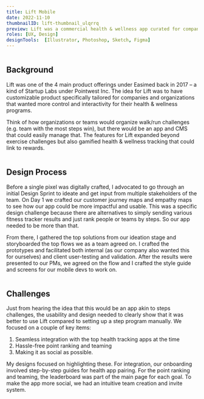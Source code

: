 ```yaml
---
title: Lift Mobile
date: 2022-11-10
thumbnailID: lift-thumbnail_ulqrrq
preview: Lift was a commercial health & wellness app curated for companies to customize their own wellness programs. Lift Mobile was the customer-facing app.
roles: [UX, Design]
designTools:  [Illustrator, Photoshop, Sketch, Figma]
---
```


<script>
  import Image from '$lib/common/Image.svelte';
  import { ImageCloudinaryService, key as imgKey } from '$lib/services/image-formatter.service';
  import { setContext } from 'svelte';
  const imgParams = {
    width: 850
  }
  setContext(imgKey, new ImageCloudinaryService());
</script>

<div class="post-image-container">
  <Image imgPath='lift-mobile-post_pw6wyi' params={imgParams}  sizes="(max-width: 700px) 100vw, 350px" hoverEffect="false"/>
</div>

## Background

Lift was one of the 4 main product offerings under Easimed back in 2017 – a kind of Startup Labs under Pointwest Inc. The idea for Lift was to have customizable product specifically tailored for companies and organizations that wanted more control and interactivity for their health & wellness programs. 

Think of how organizations or teams would organize walk/run challenges (e.g. team with the most steps win), but there would be an app and CMS that could easily manage that. The features for Lift expanded beyond exercise challenges but also gamified health & wellness tracking that could link to rewards. 

<div class="post-image-container">
  <Image imgPath='lift-mobile-typography_yqqat0' params={imgParams}  sizes="(max-width: 700px) 100vw, 350px" hoverEffect="false"/>
</div>

## Design Process 

Before a single pixel was digitally crafted, I advocated to go through an initial Design Sprint to ideate and get input from multiple stakeholders of the team. On Day 1 we crafted our customer journey maps and empathy maps to see how our app could be more impactful and usable. This was a specific design challenge because there are alternatives to simply sending various fitness tracker results and just rank people or teams by steps. So our app needed to be more than that. 

From there, I gathered the top solutions from our ideation stage and storyboarded the top flows we as a team agreed on. I crafted the prototypes and facilitated both internal (as our company also wanted this for ourselves) and client user-testing and validation. After the results were presented to our PMs, we agreed on the flow and I crafted the style guide and screens for our mobile devs to work on. 

<div class="post-image-container">
  <Image imgPath='lift-mobile-mockup_mdaign' params={imgParams}  sizes="(max-width: 700px) 100vw, 350px" hoverEffect="false"/>
</div>

## Challenges

Just from hearing the idea that this would be an app akin to steps challenges, the usability and design needed to clearly show that it was better to use Lift compared to setting up a step program manually. We focused on a couple of key items: 
1. Seamless integration with the top health tracking apps at the time 
2. Hassle-free point ranking and teaming 
3. Making it as social as possible. 

My designs focused on highlighting these. For integration, our onboarding involved step-by-step guides for health app pairing. For the point ranking and teaming, the leaderboard was part of the main page for each goal. To make the app more social, we had an intuitive team creation and invite system. 





